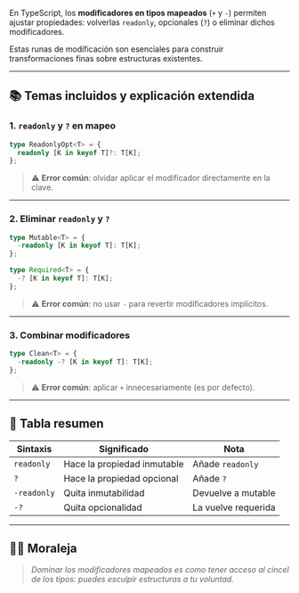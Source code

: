 
En TypeScript, los **modificadores en tipos mapeados** (`+` y `-`) permiten ajustar propiedades: volverlas `readonly`, opcionales (`?`) o eliminar dichos modificadores.

Estas runas de modificación son esenciales para construir transformaciones finas sobre estructuras existentes.

---

## 📚 Temas incluidos y explicación extendida

### 1. `readonly` y `?` en mapeo
```ts
type ReadonlyOpt<T> = {
  readonly [K in keyof T]?: T[K];
};
```
> ⚠️ **Error común**: olvidar aplicar el modificador directamente en la clave.

---

### 2. Eliminar `readonly` y `?`
```ts
type Mutable<T> = {
  -readonly [K in keyof T]: T[K];
};

type Required<T> = {
  -? [K in keyof T]: T[K];
};
```
> ⚠️ **Error común**: no usar `-` para revertir modificadores implícitos.

---

### 3. Combinar modificadores
```ts
type Clean<T> = {
  -readonly -? [K in keyof T]: T[K];
};
```
> ⚠️ **Error común**: aplicar `+` innecesariamente (es por defecto).

---

## 🧠 Tabla resumen
| Sintaxis | Significado | Nota |
|----------|-------------|------|
| `readonly` | Hace la propiedad inmutable | Añade `readonly` |
| `?` | Hace la propiedad opcional | Añade `?` |
| `-readonly` | Quita inmutabilidad | Devuelve a mutable |
| `-?` | Quita opcionalidad | La vuelve requerida |

---

## 🧙‍♀️ Moraleja
> *Dominar los modificadores mapeados es como tener acceso al cincel de los tipos: puedes esculpir estructuras a tu voluntad.*